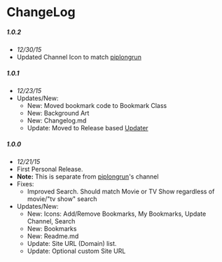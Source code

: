 # ChangeLog

##### 1.0.2
- _12/30/15_
- Updated Channel Icon to match [piplongrun](https://github.com/piplongrun)

##### 1.0.1
- _12/23/15_
- Updates/New:
  - New: Moved bookmark code to Bookmark Class
  - New: Background Art
  - New: Changelog.md
  - Update: Moved to Release based [Updater](https://github.com/kolsys/plex-channel-updater)

##### 1.0.0
- _12/21/15_
- First Personal Release.
- **Note:** This is separate from [piplongrun](https://github.com/piplongrun)'s channel
- Fixes:
  - Improved Search. Should match Movie or TV Show regardless of movie/"tv show" search
- Updates/New:
  - New: Icons: Add/Remove Bookmarks, My Bookmarks, Update Channel, Search
  - New: Bookmarks
  - New: Readme.md
  - Update: Site URL (Domain) list.
  - Update: Optional custom Site URL
